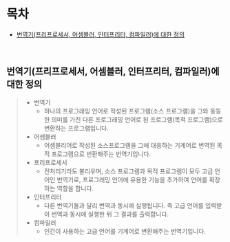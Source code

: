 # 목차
- [번역기(프리프로세서, 어셈블러, 인터프리터, 컴파일러)에 대한 정의](#번역기(프리프로세서,-어셈블러,-인터프리터,-컴파일러)에-대한-정의)

<br>

## 번역기(프리프로세서, 어셈블러, 인터프리터, 컴파일러)에 대한 정의
> - 번역기 
>   - 하나의 프로그래밍 언어로 작성된 프로그램(소스 프로그램)을 그와 동등한 의미를 가진 다른 프로그래밍 언어로 된 프로그램(목적 프로그램)으로 변환하는 프로그램입니다.
> - 어셈블러
>   - 어셈블리어로 작성된 소스프로그램을 그에 대응하는 기계어로 번역된 목적 프로그램으로 번환해주는 번역기입니다.
> - 프리프로세서
>   - 전처리기라도 불리우며, 소스 프로그램과 목적 프로그램이 모두 고급 언어인 번역기로, 프로그래밍 언어에 유용한 기능을 추가하여 언어를 확장하는 역할을 합니다.
> - 인터프리터
>   - 다른 번역기들과 달리 번역과 동시에 실행됩니다. 
> 즉 고급 언어를 입력받아 번역과 동시에 실행한 뒤 그 결과를 출력합니다.
> - 컴파일러
>   - 인간이 사용하는 고급 언어를 기계어로 변환해주는 번역기입니다.